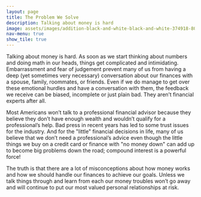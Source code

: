 ```yaml
---
layout: page
title: The Problem We Solve
description: Talking about money is hard
image: assets/images/addition-black-and-white-black-and-white-374918-800x533.jpg
nav-menu: true
show_tile: true
---
```


Talking about money is hard. As soon as we start thinking about numbers and doing math in our heads, things get complicated and intimidating. Embarrassment and fear of judgement prevent many of us from having a deep (yet sometimes very necessary) conversation about our finances with a spouse, family, roommates, or friends. Even if we do manage to get over these emotional hurdles and have a conversation with them, the feedback we receive can be biased, incomplete or just plain bad. They aren’t financial experts after all. 

Most Americans won’t talk to a professional financial advisor because they believe they don’t have enough wealth and wouldn’t qualify for a professional’s help. Bad press in recent years has led to some trust issues for the industry. And for the "little" financial decisions in life, many of us believe that we don’t need a professional’s advice even though the little things we buy on a credit card or finance with "no money down" can add up to become big problems down the road; compound interest is a powerful force!

The truth is that there are a lot of misconceptions about how money works and how we should handle our finances to achieve our goals. Unless we talk things through and learn from each our money troubles won’t go away and will continue to put our most valued personal relationships at risk.
